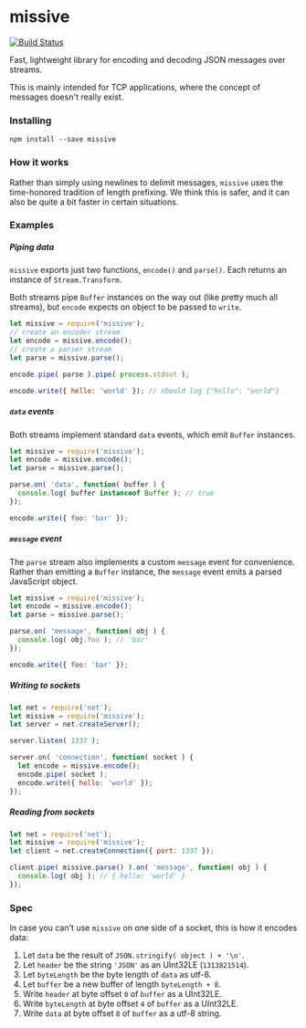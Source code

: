 # missive

[![Build Status](https://travis-ci.org/StarryInternet/missive.svg?branch=master)](https://travis-ci.org/StarryInternet/missive)

Fast, lightweight library for encoding and decoding JSON messages over streams.

This is mainly intended for TCP applications, where the concept of messages
doesn't really exist.

### Installing

```
npm install --save missive
```

### How it works

Rather than simply using newlines to delimit messages, `missive` uses the
time-honored tradition of length prefixing. We think this is safer, and it
can also be quite a bit faster in certain situations.

### Examples

##### Piping data

`missive` exports just two functions, `encode()` and `parse()`. Each returns
an instance of `Stream.Transform`.

Both streams pipe `Buffer` instances on the way out (like pretty much
all streams), but `encode` expects on object to be passed to `write`.

```js
let missive = require('missive');
// create an encoder stream
let encode = missive.encode();
// create a parser stream
let parse = missive.parse();

encode.pipe( parse ).pipe( process.stdout );

encode.write({ hello: 'world' }); // should log {"hello": "world"}
```

##### `data` events

Both streams implement standard `data` events, which emit `Buffer` instances.

```js
let missive = require('missive');
let encode = missive.encode();
let parse = missive.parse();

parse.on( 'data', function( buffer ) {
  console.log( buffer instanceof Buffer ); // true
});

encode.write({ foo: 'bar' });
```

##### `message` event

The `parse` stream also implements a custom `message` event for convenience.
Rather than emitting a `Buffer` instance, the `message` event emits a parsed
JavaScript object.

```js
let missive = require('missive');
let encode = missive.encode();
let parse = missive.parse();

parse.on( 'message', function( obj ) {
  console.log( obj.foo ); // 'bar'
});

encode.write({ foo: 'bar' });
```

##### Writing to sockets

```js
let net = require('net');
let missive = require('missive');
let server = net.createServer();

server.listen( 1337 );

server.on( 'connection', function( socket ) {
  let encode = missive.encode();
  encode.pipe( socket );
  encode.write({ hello: 'world' });
});
```

##### Reading from sockets

```js
let net = require('net');
let missive = require('missive');
let client = net.createConnection({ port: 1337 });

client.pipe( missive.parse() ).on( 'message', function( obj ) {
  console.log( obj ); // { hello: 'world' }
});
```

### Spec

In case you can't use `missive` on one side of a socket, this is
how it encodes data:

1. Let `data` be the result of `JSON.stringify( object ) + '\n'`.
2. Let `header` be the string `'JSON'` as an UInt32LE (`1313821514`).
3. Let `byteLength` be the byte length of `data` as utf-8.
4. Let `buffer` be a new buffer of length `byteLength + 8`.
5. Write `header` at byte offset `0` of `buffer` as a UInt32LE.
6. Write `byteLength` at byte offset `4` of `buffer` as a UInt32LE.
7. Write `data` at byte offset `8` of `buffer` as a utf-8 string.
